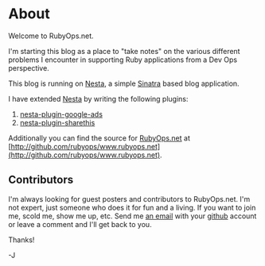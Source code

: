 # About
 
Welcome to RubyOps.net.

I'm starting this blog as a place to "take notes" on the various different problems I encounter in supporting Ruby applications from a Dev Ops perspective. 

This blog is running on [Nesta][Nesta], a simple [Sinatra](http://www.sinatrarb.com/) based blog application.

I have extended [Nesta][Nesta] by writing the following plugins:

1. [nesta-plugin-google-ads](http://github.com/jmervine/nesta-plugin-google-ads)
1. [nesta-plugin-sharethis](http://github.com/jmervine/nesta-plugin-sharethis)

Additionally you can find the source for [RubyOps.net](http://www.rubyops.net/) at [http://github.com/rubyops/www.rubyops.net](http://github.com/rubyops/www.rubyops.net).

## Contributors

I'm always looking for guest posters and contributors to RubyOps.net. I'm not expert, just someone who does it for fun and a living. If you want to join me, scold me, show me up, etc. Send me [an email](mailto:joshua@mervine.net) with your [github](http://github.com/) account or leave a comment and I'll get back to you.

Thanks!

-J 

[Nesta]: http://nestacms.com/ "NestaCMS.com"

